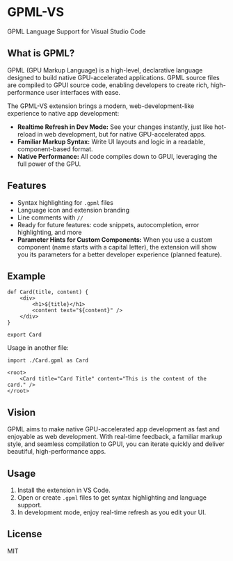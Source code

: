 # GPML-VS

GPML Language Support for Visual Studio Code

## What is GPML?
GPML (GPU Markup Language) is a high-level, declarative language designed to build native GPU-accelerated applications. GPML source files are compiled to GPUI source code, enabling developers to create rich, high-performance user interfaces with ease.

The GPML-VS extension brings a modern, web-development-like experience to native app development:
- **Realtime Refresh in Dev Mode:** See your changes instantly, just like hot-reload in web development, but for native GPU-accelerated apps.
- **Familiar Markup Syntax:** Write UI layouts and logic in a readable, component-based format.
- **Native Performance:** All code compiles down to GPUI, leveraging the full power of the GPU.

## Features
- Syntax highlighting for `.gpml` files
- Language icon and extension branding
- Line comments with `//`
- Ready for future features: code snippets, autocompletion, error highlighting, and more
- **Parameter Hints for Custom Components:** When you use a custom component (name starts with a capital letter), the extension will show you its parameters for a better developer experience (planned feature).

## Example
```gpml
def Card(title, content) {
    <div>
        <h1>${title}</h1>
        <content text="${content}" />
    </div>
}

export Card
```

Usage in another file:

```gpml
import ./Card.gpml as Card

<root>
    <Card title="Card Title" content="This is the content of the card." />
</root>
```

## Vision
GPML aims to make native GPU-accelerated app development as fast and enjoyable as web development. With real-time feedback, a familiar markup style, and seamless compilation to GPUI, you can iterate quickly and deliver beautiful, high-performance apps.

## Usage
1. Install the extension in VS Code.
2. Open or create `.gpml` files to get syntax highlighting and language support.
3. In development mode, enjoy real-time refresh as you edit your UI.

## License
MIT
